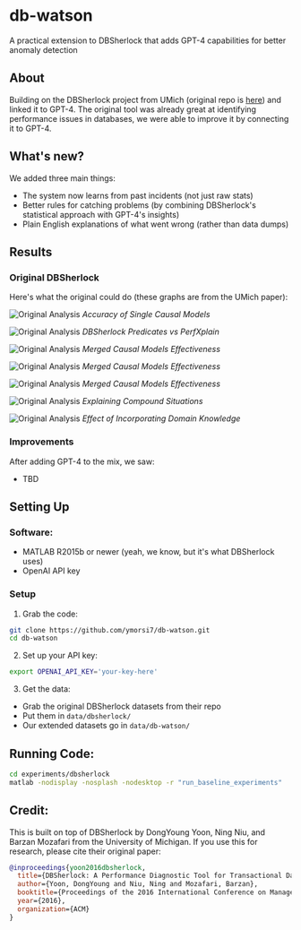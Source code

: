# db-watson

A practical extension to DBSherlock that adds GPT-4 capabilities for better anomaly detection

## About

Building on the DBSherlock project from UMich (original repo is [here](https://github.com/dongyoungy/dbsherlock-reproducibility)) and linked it to GPT-4. The original tool was already great at identifying performance issues in databases, we were able to improve it by connecting it to GPT-4.

## What's new?

We added three main things:
- The system now learns from past incidents (not just raw stats)
- Better rules for catching problems (by combining DBSherlock's statistical approach with GPT-4's insights)
- Plain English explanations of what went wrong (rather than data dumps)

## Results

### Original DBSherlock
Here's what the original could do (these graphs are from the UMich paper):

![Original Analysis](figure1.png)
*Accuracy of Single Causal Models*

![Original Analysis](figure2.jpg)
*DBSherlock Predicates vs PerfXplain*

![Original Analysis](figure3.jpg)
*Merged Causal Models Effectiveness*

![Original Analysis](figure4.jpg)
*Merged Causal Models Effectiveness*

![Original Analysis](figure5.jpg)
*Merged Causal Models Effectiveness*

![Original Analysis](figure6.jpg)
*Explaining Compound Situations*

![Original Analysis](figure7.jpg)
*Effect of Incorporating Domain Knowledge*


### Improvements
After adding GPT-4 to the mix, we saw:
- TBD 

## Setting Up

### Software:
- MATLAB R2015b or newer (yeah, we know, but it's what DBSherlock uses)
- OpenAI API key

### Setup

1. Grab the code:
```bash
git clone https://github.com/ymorsi7/db-watson.git
cd db-watson
```

2. Set up your API key:
```bash
export OPENAI_API_KEY='your-key-here'
```

3. Get the data:
- Grab the original DBSherlock datasets from their repo
- Put them in `data/dbsherlock/`
- Our extended datasets go in `data/db-watson/`

## Running Code:

```bash
cd experiments/dbsherlock
matlab -nodisplay -nosplash -nodesktop -r "run_baseline_experiments"
```


## Credit:

This is built on top of DBSherlock by DongYoung Yoon, Ning Niu, and Barzan Mozafari from the University of Michigan. If you use this for research, please cite their original paper:

```bibtex
@inproceedings{yoon2016dbsherlock,
  title={DBSherlock: A Performance Diagnostic Tool for Transactional Databases},
  author={Yoon, DongYoung and Niu, Ning and Mozafari, Barzan},
  booktitle={Proceedings of the 2016 International Conference on Management of Data},
  year={2016},
  organization={ACM}
}
```
